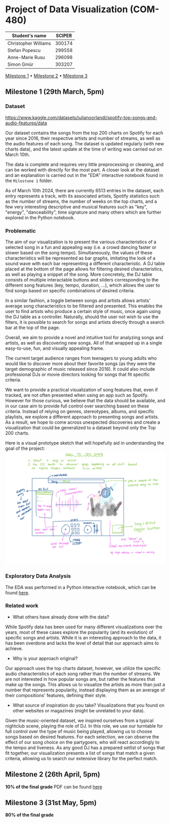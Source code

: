 # Project of Data Visualization (COM-480)

| Student's name | SCIPER |
| -------------- | ------ |
| Christopher Williams | 300174 |
| Stefan Popescu | 299558 |
| Anne-Marie Rusu | 296098 |
| Simon Gmür | 303207 |

[Milestone 1](#milestone-1) • [Milestone 2](#milestone-2) • [Milestone 3](#milestone-3)

## Milestone 1 (29th March, 5pm)


### Dataset

https://www.kaggle.com/datasets/julianoorlandi/spotify-top-songs-and-audio-features/data

Our dataset contains the songs from the top 200 charts on Spotify for each year since 2016, their respective artists and number of streams, as well as the audio features of each song. The dataset is updated regularly (with new charts data), and the latest update at the time of writing was carried out on March 10th.

The data is complete and requires very little preprocessing or cleaning, and can be worked with directly for the most part. A closer look at the dataset and an explanation is carried out in the "EDA" interactive notebook found in the ```Milestone 1``` folder.

As of March 10th 2024, there are currently 6513 entries in the dataset, each entry represents a track, with its associated artists, Spotify statistics such as the number of streams, the number of weeks on the top charts, and a few very interesting descriptive and musical features such as "key", "energy", "danceability", time signature and many others which are further explored in the Python notebook. 

### Problematic

The aim of our visualization is to present the various characteristics of a selected song in a fun and appealing way (i.e. a crowd dancing faster or slower based on the song tempo). Simultaneously, the values of these characteristics will be represented as bar graphs, imitating the look of a sound wave with each bar representing a different characteristic. A DJ table placed at the bottom of the page allows for filtering desired characteristics, as well as playing a snippet of the song. More concretely, the DJ table consists of multiple interactable buttons and sliders corresponding to the different song features (key, tempo, duration, ...), which allows the user to find songs based on specific combinations of desired criteria. 

In a similar fashion, a toggle between songs and artists allows artists’ average song characteristics to be filtered and presented. This enables the user to find artists who produce a certain style of music, once again using the DJ table as a controller. Naturally, should the user not wish to use the filters, it is possible to search for songs and artists directly through a search bar at the top of the page.

Overall, we aim to provide a novel and intuitive tool for analyzing songs and artists, as well as discovering new songs. All of that wrapped up in a single easy-to-use, fun, and visually appealing frame.

The current target audience ranges from teenagers to young adults who would like to discover more about their favorite songs (as they were the target demographic of music released since 2016). It could also include professional DJs or movie directors looking for songs that fit specific criteria.

We want to provide a practical visualization of song features that, even if tracked, are not often presented when using an app such as Spotify. However for those curious, we believe that the data should be available, and in our case aim to provide full control over searching based on these criteria. Instead of relying on genres, stereotypes, albums, and specific playlists, we explore a different approach to presenting songs and artists. As a result, we hope to come across unexpected discoveries and create a visualization that could be generalized to a dataset beyond only the Top 200 charts.

Here is a visual prototype sketch that will hopefully aid in understanding the goal of the project: ![picture could not load](Milestone1/prototype.jpg "Our prototype. Credits: Annie")


### Exploratory Data Analysis

The EDA was performed in a Python interactive notebook, which can be found [here](Milestone1/EDA.ipynb).


### Related work

- What others have already done with the data?

While Spotify data has been used for many different visualizations over the years, most of these cases explore the popularity (and its evolution) of specific songs and artists. While it is an interesting approach to the data, it has been overdone and lacks the level of detail that our approach aims to achieve.

- Why is your approach original?

Our approach uses the top charts dataset, however, we utilize the specific audio characteristics of each song rather than the number of streams. We are not interested in how popular songs are, but rather the features that make up the songs. This allows us to visualize the artists as more than just a number that represents popularity, instead displaying them as an average of their compositions' features, defining their style.       

- What source of inspiration do you take? Visualizations that you found on other websites or magazines (might be unrelated to your data).

Given the music-oriented dataset, we inspired ourselves from a typical nightclub scene, playing the role of DJ. In this role, we use our turntable for full control over the type of music being played, allowing us to choose songs based on desired features. For each selection, we can observe the effect of our song choice on the partygoers, who will react accordingly to the tempo and liveness. As any good DJ has a prepared setlist of songs that fit together, our visualization presents a list of songs that match a given criteria, allowing us to search our extensive library for the perfect match.     

## Milestone 2 (26th April, 5pm)

**10% of the final grade**
PDF can be found [here](Milestone2/DataViz%20Milestone%202.pdf)

## Milestone 3 (31st May, 5pm)

**80% of the final grade**

